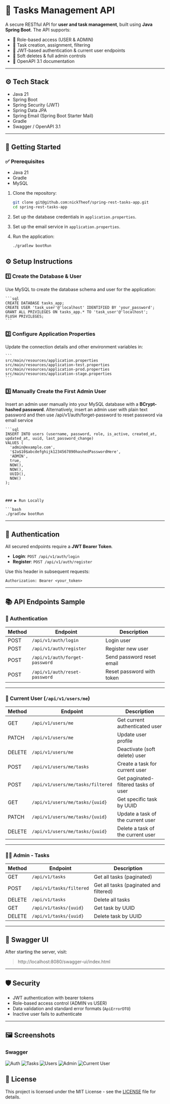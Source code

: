 
# 🧠 Tasks Management API

A secure RESTful API for **user and task management**, built using **Java Spring Boot**. The API supports:

- 🔐 Role-based access (USER & ADMIN)
- 📝 Task creation, assignment, filtering
- 👤 JWT-based authentication & current user endpoints
- 🧹 Soft deletes & full admin controls
- 📘 OpenAPI 3.1 documentation

---

## ⚙️ Tech Stack

- Java 21
- Spring Boot
- Spring Security (JWT)
- Spring Data JPA
- Spring Email (Spring Boot Starter Mail)
- Gradle
- Swagger / OpenAPI 3.1

---

## 🚀 Getting Started

### ✅ Prerequisites

- Java 21
- Gradle
- MySQL


1. Clone the repository:
    ```bash
    git clone git@github.com:nickTheof/spring-rest-tasks-app.git
    cd spring-rest-tasks-app
    ```

2. Set up the database credentials in `application.properties`.

3. Set up the email service in `application.properties`.

4. Run the application:
    ```bash
    ./gradlew bootRun
    ```


## ⚙️ Setup Instructions

### 1️⃣ Create the Database & User

Use MySQL to create the database schema and user for the application:

    ```sql
    CREATE DATABASE tasks_app;
    CREATE USER 'task_user'@'localhost' IDENTIFIED BY 'your_password';
    GRANT ALL PRIVILEGES ON tasks_app.* TO 'task_user'@'localhost';
    FLUSH PRIVILEGES;
    ```

### 2️⃣ Configure Application Properties

Update the connection details and other environment variables in:

    ```
    src/main/resources/application.properties
    src/main/resources/application-test.properties
    src/main/resources/application-prod.properties
    src/main/resources/application-stage.properties
    ```

### 3️⃣ Manually Create the First Admin User

Insert an admin user manually into your MySQL database with a **BCrypt-hashed password**.
Alternatively, insert an admin user with plain text password and then use /api/v1/auth/forget-password 
to reset password via email service

    ```sql
    INSERT INTO users (username, password, role, is_active, created_at, updated_at, uuid, last_password_change)
    VALUES (
      'admin@example.com',
      '$2a$10$abcdefghijk1234567890hashedPasswordHere',
      'ADMIN',
      true,
      NOW(),
      NOW(),
      UUID(),
      NOW()
    );
```


### ▶️ Run Locally

```bash
./gradlew bootRun
```

---

## 🔐 Authentication

All secured endpoints require a **JWT Bearer Token**.

- **Login**: `POST /api/v1/auth/login`
- **Register**: `POST /api/v1/auth/register`

Use this header in subsequent requests:
```
Authorization: Bearer <your_token>
```

---

## 📚 API Endpoints Sample

### 🔐 Authentication

| Method | Endpoint                       | Description           |
|--------|--------------------------------|-----------------------|
| POST   | `/api/v1/auth/login`           | Login user            |
| POST   | `/api/v1/auth/register`        | Register new user     |
| POST   | `/api/v1/auth/forget-password` | Send password reset email |
| POST   | `/api/v1/auth/reset-password`  | Reset password with token |
---

### 👤 Current User (`/api/v1/users/me`)

| Method | Endpoint                          | Description                           |
|--------|-----------------------------------|---------------------------------------|
| GET    | `/api/v1/users/me`                | Get current authenticated user        |
| PATCH  | `/api/v1/users/me`                | Update user profile                   |
| DELETE | `/api/v1/users/me`                | Deactivate (soft delete) user         |
| POST   | `/api/v1/users/me/tasks`           | Create a task for current user        |
| POST   | `/api/v1/users/me/tasks/filtered`  | Get paginated-filtered tasks of user  |
| GET    | `/api/v1/users/me/tasks/{uuid}`   | Get specific task by UUID             |
| PATCH  | `/api/v1/users/me/tasks/{uuid}`   | Update a task of the current user     |
| DELETE | `/api/v1/users/me/tasks/{uuid}`   | Delete a task of the current user     |


---

### 🧑‍💼 Admin - Tasks

| Method | Endpoint                | Description                              |
|--------|-------------------------|------------------------------------------|
| GET    | `/api/v1/tasks`         | Get all tasks (paginated)                |
| POST   | `/api/v1/tasks/filtered`| Get all tasks (paginated and filtered)   |
| DELETE | `/api/v1/tasks`         | Delete all tasks                         |
| GET    | `/api/v1/tasks/{uuid}`  | Get task by UUID                         |
| DELETE | `/api/v1/tasks/{uuid}`  | Delete task by UUID                      |

---

## 📘 Swagger UI

After starting the server, visit:

> http://localhost:8080/swagger-ui/index.html

---

## 🛡️ Security

- JWT authentication with bearer tokens
- Role-based access control (ADMIN vs USER)
- Data validation and standard error formats (`ApiErrorDTO`)
- Inactive user fails to authenticate

---

## 🖼️ Screenshots
### Swagger
![Auth](screenshots/Auth-Endpoints.png)
![Tasks](screenshots/Tasks-Endpoints.png)
![Users](screenshots/Users-Endpoints.png)
![Admin](screenshots/Admin-Endpoints.png)
![Current User](screenshots/Current%20User-Endpoints.png)


## 📄 License
This project is licensed under the MIT License - see the [LICENSE](licence.txt) file for details.
